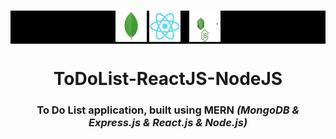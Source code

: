 # 


<p align="center" style="background-color:#000000">
    <img alt="" src="my_app/public/mongodb.png" href="" width="50" height="50">
    <img alt="" src="my_app/public/logo192.png" href="" style="margin-right:10px" width="50" height="50">
    <img alt="" src="my_app/public/logo.svg" href="" width="50" height="50">
    
</p>

<h1 align="center">ToDoList-ReactJS-NodeJS</h1>
<h3 align="center">To Do List application, built using <b>MERN</b> <i>(MongoDB & Express.js & React.js & Node.js)</i></h3>
